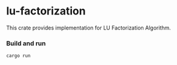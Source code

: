 # lu-factorization
This crate provides implementation for LU Factorization Algorithm.

### Build and run
```rs
cargo run
```
